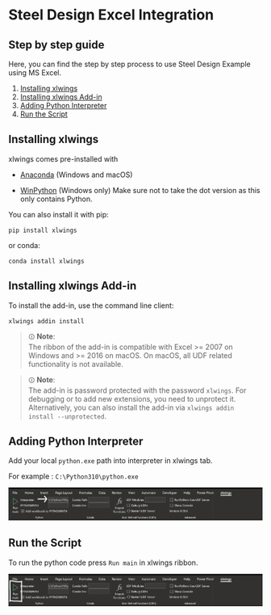 # Steel Design Excel Integration

## Step by step guide

Here, you can  find the step by step process to use Steel Design Example using MS Excel.

1. [Installing xlwings](#Insalling-xlwings)
2. [Installing xlwings Add-in](#installing-xlwings-add-on)
3. [Adding Python Interpreter](#adding-python-interpreter)
4. [Run the Script](#run-the-script)

## Installing xlwings

xlwings comes pre-installed with

* [Anaconda](https://www.anaconda.com/products/distribution) (Windows and macOS)

* [WinPython](https://winpython.github.io/) (Windows only) Make sure not to take the dot version as this only contains Python.

You can also install it with pip:

```
pip install xlwings
```

or conda:
```
conda install xlwings
```

## Installing xlwings Add-in

To install the add-in, use the command line client:
```
xlwings addin install
```

> ``🛈`` **Note**:      
The ribbon of the add-in is compatible with Excel >= 2007 on Windows and >= 2016 on macOS. On macOS, all UDF related functionality is not available.



> ``🛈`` **Note**:      
The add-in is password protected with the password `xlwings`. For debugging or to add new extensions, you need to unprotect it. Alternatively, you can also install the add-in via `xlwings addin install --unprotected`.

## Adding Python Interpreter

Add your local ``python.exe`` path into interpreter in xlwings tab.

For example : ``C:\Python310\python.exe``

![xlwingsInterpreter](img/xlwingsInterpreter.png)

## Run the Script

To run the python code press ``Run main`` in xlwings ribbon.

![xlwingsButton](img/xlwingsRun.png)
